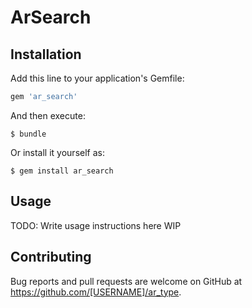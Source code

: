 # ArSearch


## Installation

Add this line to your application's Gemfile:

```ruby
gem 'ar_search'
```

And then execute:

    $ bundle

Or install it yourself as:

    $ gem install ar_search



## Usage

TODO: Write usage instructions here
WIP


## Contributing

Bug reports and pull requests are welcome on GitHub at https://github.com/[USERNAME]/ar_type.

